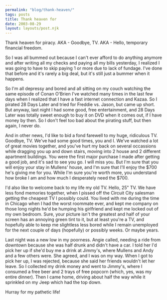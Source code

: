 ```yaml
---
permalink: "blog/thank-heaven/"
tags: posts
title: Thank heaven for
date: 2003-08-29
layout: layouts/post.njk
---
```


Thank heaven for piracy. AKA - Goodbye, TV. AKA - Hello, temporary financial freedom.

So I was all bummed out because I can't ever afford to do anything anymore and after writing all my checks and paying all my bills yesterday, I realized I was going to have to skip paying 1 or more due to lack of fundage. I've done that before and it's rarely a big deal, but it's still just a bummer when it happens. 

So I'm all depressy and bored and all sitting on my couch watching the same episode of Conan O'Brien I've watched many times in the last few days when I realized that I have a fast internet connection and Kazaa. So I pirated 28 Days Later and tried for Freddie vs. Jason, but came up short. But anyway, last night I had some good, free entertainment, and 28 Days Later was totally sweet enough to buy it on DVD when it comes out, if I have money by then. So I don't feel too bad about the pirating stuff, but then again, I never do.

And in other news, I'd like to bid a fond farewell to my huge, ridiculous TV. Goodbye, TV. We've had some good times, you and I. We've watched a lot of great movies together, and you've hurt my back on several occassions while dragging you up and down stairs, moving into 2 house and 2 different apartment buildings. You were the first major purchase I made after getting a good job, and it's sad to see you go. I will miss you. But I'm sure that you will enjoy your stay in Mullens' house, and I'm sure that I'll enjoy the $700 he's giving me for you. While I'm sure you're worth more, you understand how broke I am and how much I desperately need the $700. 

I'd also like to welcome back to my life my old TV. Hello, 25" TV. We have less fond memories together, when I pissed off the Circuit City salesman getting the cheapest TV I possibly could. You lived with me during the time in Chicago when I had the worst roommate ever, and kept me company on those long nights he'd be humping his girlfriend and kept me locked out of my own bedroom. Sure, your picture isn't the greatest and half of your screen has an annoying green tint to it, but at least you're a TV, and hopefully able to keep me slightless less bored while I remain unemployed for the next couple of days (hopefully) or possibly weeks. Or maybe years.

Last night was a new low in my poorness. Angie called, needing a ride from downtown because she was half drunk and didn't have a car. I told her I'd pick her up if she'd buy me a drink at Jimmy's, where Mullens and Andy and a few others were. She agreed, and I was on my way. When I got to pick her up, I was rejected, because she said her friends wouldn't let her leave. So I collected my drink money and went to Jimmy's, where I consumed a free beer and 2 trays of free popcorn (which, yes, was my entire dinner). Then I came home, driving about half the way while it sprinkled on my Jeep which had the top down. 

Hurray for my pathetic life!